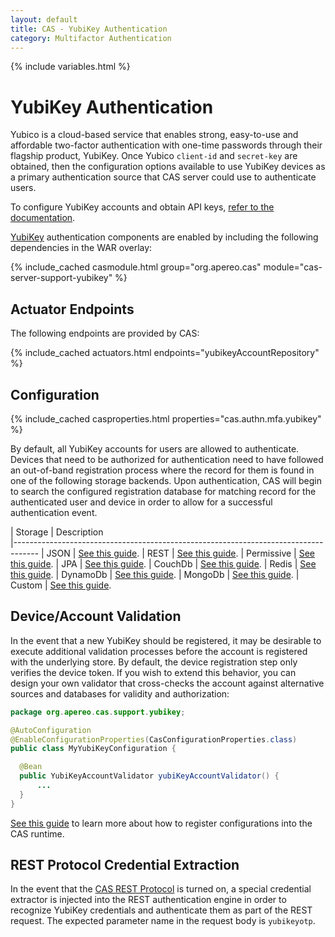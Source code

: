 ```yaml
---
layout: default
title: CAS - YubiKey Authentication
category: Multifactor Authentication
---
```


{% include variables.html %}

# YubiKey Authentication

Yubico is a cloud-based service that enables strong, easy-to-use and affordable 
two-factor authentication with one-time passwords through their 
flagship product, YubiKey. Once Yubico `client-id` and `secret-key` 
are obtained, then the configuration options available to 
use YubiKey devices as a primary authentication 
source that CAS server could use to authenticate users.

To configure YubiKey accounts and obtain API keys, [refer to the documentation](https://upgrade.yubico.com/getapikey/).

[YubiKey](https://www.yubico.com/products/yubikey-hardware) authentication 
components are enabled by including the following dependencies in the WAR overlay:

{% include_cached casmodule.html group="org.apereo.cas" module="cas-server-support-yubikey" %}

## Actuator Endpoints
             
The following endpoints are provided by CAS:

{% include_cached actuators.html endpoints="yubikeyAccountRepository" %}

## Configuration

{% include_cached casproperties.html properties="cas.authn.mfa.yubikey" %}

By default, all YubiKey accounts for users are allowed to authenticate. Devices that 
need to be authorized for authentication need to have followed an out-of-band 
registration process where the record for them is found in one of the following 
storage backends. Upon authentication, CAS will begin to search the configured 
registration database for matching record for the authenticated user and device 
in order to allow for a successful authentication event.

| Storage          | Description                                         
|------------------------------------------------------------------------------------
| JSON              | [See this guide](YubiKey-Authentication-Registration-JSON.html).
| REST              | [See this guide](YubiKey-Authentication-Registration-Rest.html).
| Permissive        | [See this guide](YubiKey-Authentication-Registration-Permissive.html).
| JPA               | [See this guide](YubiKey-Authentication-Registration-JPA.html).
| CouchDb           | [See this guide](YubiKey-Authentication-Registration-CouchDb.html).
| Redis             | [See this guide](YubiKey-Authentication-Registration-Redis.html).
| DynamoDb          | [See this guide](YubiKey-Authentication-Registration-DynamoDb.html).
| MongoDb           | [See this guide](YubiKey-Authentication-Registration-MongoDb.html).
| Custom            | [See this guide](YubiKey-Authentication-Registration-Custom.html).

## Device/Account Validation

In the event that a new YubiKey should be registered, it may be desirable to 
execute additional validation processes before the account is registered with 
the underlying store. By default, the device registration step only verifies 
the device token. If you wish to extend this behavior, you can design your 
own validator that cross-checks the account against alternative 
sources and databases for validity and authorization:

```java
package org.apereo.cas.support.yubikey;

@AutoConfiguration
@EnableConfigurationProperties(CasConfigurationProperties.class)
public class MyYubiKeyConfiguration {

  @Bean
  public YubiKeyAccountValidator yubiKeyAccountValidator() {
      ...
  }
}
```

[See this guide](../configuration/Configuration-Management-Extensions.html) to learn more 
about how to register configurations into the CAS runtime.

## REST Protocol Credential Extraction 

In the event that the [CAS REST Protocol](../protocol/REST-Protocol.html) is turned on, 
a special credential extractor is injected into the REST authentication engine in 
order to recognize YubiKey credentials and authenticate them as part of the REST 
request. The expected parameter name in the request body is `yubikeyotp`.
